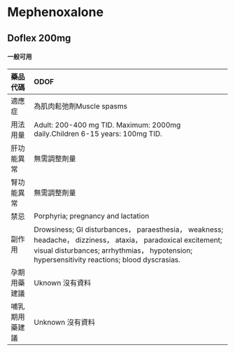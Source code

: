 # Mephenoxalone

## Doflex 200mg

#### 一般可用

| 藥品代碼       | ODOF                                                                                                                                                                                                         |
|:---------------|:-------------------------------------------------------------------------------------------------------------------------------------------------------------------------------------------------------------|
| 適應症         | 為肌肉鬆弛劑Muscle spasms                                                                                                                                                                                    |
| 用法用量       | Adult: 200-400 mg TID. Maximum: 2000mg daily.Children 6-15 years: 100mg TID.                                                                                                                                 |
| 肝功能異常     | 無需調整劑量                                                                                                                                                                                                 |
| 腎功能異常     | 無需調整劑量                                                                                                                                                                                                 |
| 禁忌           | Porphyria; pregnancy and lactation                                                                                                                                                                           |
| 副作用         | Drowsiness; GI disturbances， paraesthesia， weakness; headache， dizziness， ataxia， paradoxical excitement; visual disturbances; arrhythmias， hypotension; hypersensitivity reactions; blood dyscrasias. |
| 孕期用藥建議   | Uknown 沒有資料                                                                                                                                                                                              |
| 哺乳期用藥建議 | Unknown 沒有資料                                                                                                                                                                                             |

